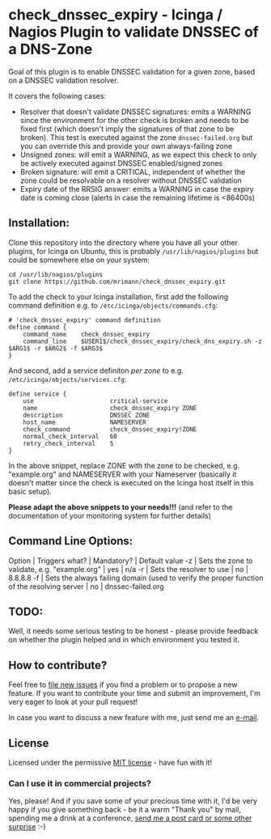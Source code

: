# check_dnssec_expiry - Icinga / Nagios Plugin to validate DNSSEC of a DNS-Zone

Goal of this plugin is to enable DNSSEC validation for a given zone, based on a DNSSEC validation resolver.

It covers the following cases:

- Resolver that doesn't validate DNSSEC signatures: emits a WARNING since the environment for the other check is broken and needs to be fixed first (which doesn't imply the signatures of that zone to be broken). This test is executed against the zone `dnssec-failed.org` but you can override this and provide your own always-failing zone
- Unsigned zones: will emit a WARNING, as we expect this check to only be actively executed against DNSSEC enabled/signed zones
- Broken signature: will emit a CRITICAL, independent of whether the zone could be resolvable on a resolver without DNSSEC validation
- Expiry date of the RRSIG answer: emits a WARNING in case the expiry date is coming close (alerts in case the remaining lifetime is <86400s)


## Installation:

Clone this repository into the directory where you have all your other plugins, for Icinga on Ubuntu, this is probably `/usr/lib/nagios/plugins` but could be somewhere else on your system:

	cd /usr/lib/nagios/plugins
	git clone https://github.com/mrimann/check_dnssec_expiry.git

To add the check to your Icinga installation, first add the following command definition e.g. to `/etc/icinga/objects/commands.cfg`:

	# 'check_dnssec_expiry' command definition
	define command {
		command_name	check_dnssec_expiry
		command_line    $USER1$/check_dnssec_expiry/check_dns_expiry.sh -z $ARG1$ -r $ARG2$ -f $ARG3$
	}

And second, add a service definiton *per zone* to e.g. `/etc/icinga/objects/services.cfg`:

	define service {
		use						critical-service
		name					check_dnssec_expiry ZONE
		description				DNSSEC ZONE
		host_name				NAMESERVER
		check_command			check_dnssec_expiry!ZONE
		normal_check_interval	60
		retry_check_interval	5
	}


In the above snippet, replace ZONE with the zone to be checked, e.g. "example.org" and NAMESERVER with your Nameserver (basically it doesn't matter since the check is executed on the Icinga host itself in this basic setup).

**Please adapt the above snippets to your needs!!!** (and refer to the documentation of your monitoring system for further details)



## Command Line Options:
Option | Triggers what? | Mandatory? | Default value
-z | Sets the zone to validate, e.g. "example.org" | yes | n/a
-r | Sets the resolver to use | no | 8.8.8.8
-f | Sets the always failing domain (used to verify the proper function of the resolving server | no | dnssec-failed.org


## TODO:

Well, it needs some serious testing to be honest - please provide feedback on whether the plugin helped and in which environment you tested it.


## How to contribute?

Feel free to [file new issues](https://github.com/mrimann/check_dnssec_expiry/issues) if you find a problem or to propose a new feature. If you want to contribute your time and submit an improvement, I'm very eager to look at your pull request!

In case you want to discuss a new feature with me, just send me an [e-mail](mailto:mario@rimann.org).

## License

Licensed under the permissive [MIT license](http://opensource.org/licenses/MIT) - have fun with it!

### Can I use it in commercial projects?

Yes, please! And if you save some of your precious time with it, I'd be very happy if you give something back - be it a warm "Thank you" by mail, spending me a drink at a conference, [send me a post card or some other surprise](http://www.rimann.org/support/) :-)
